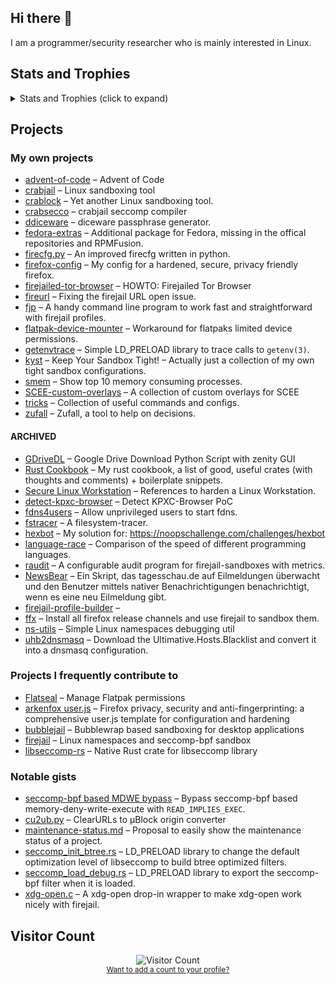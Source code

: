 ## Hi there 👋

I am a programmer/security researcher who is mainly interested in Linux.

<!-- Has UI bugs
## Metrics

<p>
 <img width="480" height="1991" src="https://metrics.lecoq.io/rusty-snake?template=classic&isocalendar=1&languages=1&discussions=1&achievements=1&notable=1&base=header%2C%20activity%2C%20community%2C%20repositories%2C%20metadata&base.indepth=false&base.hireable=false&base.skip=false&isocalendar=false&isocalendar.duration=half-year&languages=false&languages.limit=8&languages.threshold=0%25&languages.other=false&languages.colors=github&languages.sections=most-used&languages.details=percentage&languages.indepth=false&languages.analysis.timeout=15&languages.analysis.timeout.repositories=7.5&languages.categories=markup%2C%20programming&languages.recent.categories=markup%2C%20programming&languages.recent.load=300&languages.recent.days=14&discussions=false&discussions.categories=true&discussions.categories.limit=0&achievements=false&achievements.threshold=C&achievements.secrets=true&achievements.display=detailed&achievements.limit=0&notable=false&notable.from=organization&notable.repositories=false&notable.indepth=false&notable.types=commit&notable.self=false&config.timezone=UTC" alt="Metrics" />
 <br>
 <sub><a href="https://metrics.lecoq.io/">Want to add metrics to your profile?</a></sub>
</p>
-->

## Stats and Trophies

<details><summary>Stats and Trophies (click to expand)</summary>

<p>
 
 > Note that only contributions on GitHub are counted here.
 > No contributions on Codeberg and no commits with an unverified email address.

</p>
 
<p>
 <picture align="top" width="495" height="195">
  <source media="(prefers-color-scheme: dark)" srcset="https://github-readme-stats.vercel.app/api?username=rusty-snake&include_all_commits=true&show_icons=true&theme=dark">
  <source media="(prefers-color-scheme: light)" srcset="https://github-readme-stats.vercel.app/api?username=rusty-snake&include_all_commits=true&show_icons=true&theme=graywhite">
  <img src="https://github-readme-stats.vercel.app/api?username=rusty-snake&include_all_commits=true&show_icons=true&theme=graywhite">
 </picture>
 <picture align="top" width="350" height="165">
  <source media="(prefers-color-scheme: dark)" srcset="https://github-readme-stats.vercel.app/api/top-langs/?username=rusty-snake&layout=compact&theme=dark">
  <source media="(prefers-color-scheme: light)" srcset="https://github-readme-stats.vercel.app/api/top-langs/?username=rusty-snake&layout=compact&theme=graywhite">
  <img src="https://github-readme-stats.vercel.app/api/top-langs/?username=rusty-snake&layout=compact&theme=graywhite">
 </picture>
 <br>
 <sub><a href="https://github.com/anuraghazra/github-readme-stats">Want to add stats to your profile?</a></sub>
</p>

<p>
 <img align="top" width="495" height="195" src="https://github-readme-streak-stats.herokuapp.com/?user=rusty-snake" />
 <br>
 <sub><a href="https://github.com/denvercoder1/github-readme-streak-stats">Want to add streak stats to your profile?</a></sub>
</p>

<p>
 <img align="top" width="685" height="225" src="https://github-profile-trophy.vercel.app/?username=rusty-snake&margin-h=5&margin-w=5" />
 <br>
 <sub><a href="https://github.com/ryo-ma/github-profile-trophy">Want to add trophies to your profile?</a></sub>
</p>
 
 </details>

## Projects

### My own projects

 - [advent-of-code](https://codeberg.org/rusty-snake/advent-of-code) &ndash; Advent of Code
 - [crabjail](https://codeberg.org/crabjail) &ndash; Linux sandboxing tool
 - [crablock](https://codeberg.org/crabjail/crablock) &ndash; Yet another Linux sandboxing tool.
 - [crabsecco](https://codeberg.org/crabjail/crabsecco) &ndash; crabjail seccomp compiler
 - [ddiceware](https://codeberg.org/rusty-snake/ddiceware) &ndash; diceware passphrase generator.
 - [fedora-extras](https://github.com/rusty-snake/fedora-extras) &ndash; Additional package for Fedora, missing in the offical repositories and RPMFusion.
 - [firecfg.py](https://github.com/rusty-snake/firecfg.py) &ndash; An improved firecfg written in python.
 - [firefox-config](https://codeberg.org/rusty-snake/firefox-config) &ndash; My config for a hardened, secure, privacy friendly firefox.
 - [firejailed-tor-browser](https://github.com/rusty-snake/firejailed-tor-browser) &ndash; HOWTO: Firejailed Tor Browser
 - [fireurl](https://github.com/rusty-snake/fireurl) &ndash;  Fixing the firejail URL open issue.
 - [fjp](https://github.com/rusty-snake/fjp) &ndash; A handy command line program to work fast and straightforward with firejail profiles.
 - [flatpak-device-mounter](https://codeberg.org/crabjail/flatpak-device-mounter) &ndash;  Workaround for flatpaks limited device permissions.
 - [getenvtrace](https://codeberg.org/rusty-snake/getenvtrace) &ndash;  Simple LD_PRELOAD library to trace calls to `getenv(3)`.
 - [kyst](https://github.com/rusty-snake/kyst/) &ndash; Keep Your Sandbox Tight! – Actually just a collection of my own tight sandbox configurations.
 - [smem](https://codeberg.org/rusty-snake/smem) &ndash; Show top 10 memory consuming processes.
 - [SCEE-custom-overlays](https://github.com/rusty-snake/SCEE-custom-overlays) &ndash; A collection of custom overlays for SCEE
 - [tricks](https://github.com/rusty-snake/tricks) &ndash; Collection of useful commands and configs.
 - [zufall](https://github.com/rusty-snake/zufall) &ndash; Zufall, a tool to help on decisions.

#### ARCHIVED

 - [GDriveDL](https://github.com/rusty-snake/gdrivedl) &ndash; Google Drive Download Python Script with zenity GUI
 - [Rust Cookbook](https://codeberg.org/rusty-snake/rust-cookbook) &ndash; My rust cookbook, a list of good, useful crates (with thoughts and comments) + boilerplate snippets.
 - [Secure Linux Workstation](https://gitlab.com/rusty-snake/secure-linux-workstation) &ndash; References to harden a Linux Workstation.
 - [detect-kpxc-browser](https://github.com/rusty-snake/detect-kpxc-browser) &ndash; Detect KPXC-Browser PoC
 - [fdns4users](https://github.com/rusty-snake/fdns4users) &ndash; Allow unprivileged users to start fdns.
 - [fstracer](https://github.com/rusty-snake/fstracer) &ndash; A filesystem-tracer.
 - [hexbot](https://github.com/rusty-snake/hexbot) &ndash; My solution for: https://noopschallenge.com/challenges/hexbot
 - [language-race](https://codeberg.org/rusty-snake/language-race) &ndash; Comparison of the speed of different programming languages.
 - [raudit](https://github.com/rusty-snake/raudit) &ndash; A configurable audit program for firejail-sandboxes with metrics.
 - [NewsBear](https://codeberg.org/rusty-snake/NewsBear) &ndash; Ein Skript, das tagesschau.de auf Eilmeldungen überwacht und den Benutzer mittels nativer Benachrichtigungen benachrichtigt, wenn es eine neu Eilmeldung gibt.
 - [firejail-profile-builder](https://github.com/rusty-snake/firejail-profile-builder) &ndash;
 - [ffx](https://codeberg.org/rusty-snake/ffx) &ndash; Install all firefox release channels and use firejail to sandbox them.
 - [ns-utils](https://codeberg.org/crabjail/ns-util) &ndash;  Simple Linux namespaces debugging util
 - [uhb2dnsmasq](https://gitlab.com/rusty-snake/uhb2dnsmasq) &ndash; Download the Ultimative.Hosts.Blacklist and convert it into a dnsmasq configuration.

### Projects I frequently contribute to

 - [Flatseal](https://github.com/tchx84/Flatseal) &ndash;  Manage Flatpak permissions
 - [arkenfox user.js](https://github.com/arkenfox/user.js) &ndash; Firefox privacy, security and anti-fingerprinting: a comprehensive user.js template for configuration and hardening
 - [bubblejail](https://github.com/igo95862/bubblejail) &ndash; Bubblewrap based sandboxing for desktop applications
 - [firejail](https://github.com/netblue30/firejail) &ndash; Linux namespaces and seccomp-bpf sandbox
 - [libseccomp-rs](https://github.com/libseccomp-rs/libseccomp-rs) &ndash; Native Rust crate for libseccomp library
    
### Notable gists

 - [seccomp-bpf based MDWE bypass](https://gist.github.com/rusty-snake/481ad71892fb587a6056326686e55bf7) &ndash; Bypass seccomp-bpf based memory-deny-write-execute with `READ_IMPLIES_EXEC`.
 - [cu2ub.py](https://gist.github.com/rusty-snake/a82ffae09e820e053ac486694af777c3) &ndash; ClearURLs to µBlock origin converter
 - [maintenance-status.md](https://gist.github.com/rusty-snake/574a91f1df9f97ec77ca308d6d731e29) &ndash; Proposal to easily show the maintenance status of a project.
 - [seccomp_init_btree.rs](https://gist.github.com/rusty-snake/0f10950f05e7ea71b3788d6a515ee894) &ndash; LD_PRELOAD library to change the default optimization level of libseccomp to build btree optimized filters.
 - [seccomp_load_debug.rs](https://gist.github.com/rusty-snake/09a25a8568ad7c626d55f050ec556c7d) &ndash; LD_PRELOAD library to export the seccomp-bpf filter when it is loaded.
 - [xdg-open.c](https://gist.github.com/rusty-snake/5104dc53ce3e52eef86cc34d359aa10e) &ndash; A xdg-open drop-in wrapper to make xdg-open work nicely with firejail.

<!--

https://wiki.archlinux.org/title/firejail#Experimental_improved_tools:
> Some of the Firejail developers recognized issues with the tools it ships with
> and made their own, improved versions of them.
>  * [firecfg.py](https://github.com/rusty-snake/firecfg.py), an improved version of firecfg.
>  * [fjp](https://github.com/rusty-snake/fjp), a tool to interact with Firejail profiles.

https://firejail.wordpress.com/#external-projects:
> * [HOWTO: Firejailed Tor Browser](https://github.com/rusty-snake/firejailed-tor-browser)
> * [fjp](https://rusty-snake.github.io/fjp) is a handy command line program to
>   work fast and straightforward with firejail profiles.

https://github.com/DandelionSprout/adfilt/blob/master/ClearURLs%20for%20uBo/clear_urls_uboified.txt:
> The developers would like to thank https://github.com/rusty-snake for helping create this list

https://www.privacyguides.org/linux-desktop/sandboxing/#flatpak:
> You can restrict applications further by issuing
> [Flatpak overrides](https://docs.flatpak.org/en/latest/flatpak-command-reference.html#flatpak-override).
> This can be done with the command-line or by using [Flatseal](https://flathub.org/apps/details/com.github.tchx84.Flatseal).
> Some sample overrides are provided by [tommytran732](https://github.com/tommytran732/Flatpak-Overrides)
> and [rusty-snake](https://github.com/rusty-snake/kyst/tree/main/flatpak).

https://blogs.gnome.org/tchx84/2022/05/31/flatseal-1-8-0/:
> Last but not least, special kudos to [@rusty-snake](https://github.com/rusty-snake)
> for always keeping an eye on newly opened issues and patiently responding to
> people’s doubts.

-->

## Visitor Count

<p align="center">
 <img src="https://profile-counter.glitch.me/rusty-snake/count.svg" alt="Visitor Count" />
 <br>
 <sub><a href="https://dev.to/ryanlanciaux/visitor-count-on-your-github-profile-with-one-line-of-markdown-593g">Want to add a count to your profile?</a></sub>
</p>
